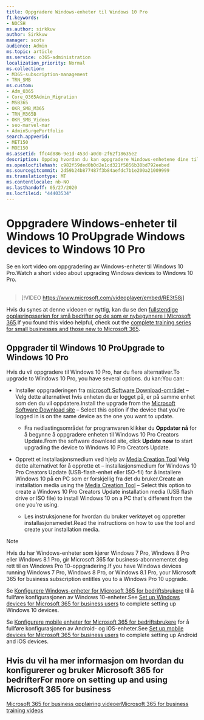 ```yaml
---
title: Oppgradere Windows-enheter til Windows 10 Pro
f1.keywords:
- NOCSH
ms.author: sirkkuw
author: Sirkkuw
manager: scotv
audience: Admin
ms.topic: article
ms.service: o365-administration
localization_priority: Normal
ms.collection:
- M365-subscription-management
- TRN_SMB
ms.custom:
- Adm_O365
- Core_O365Admin_Migration
- MSB365
- OKR_SMB_M365
- TRN_M365B
- OKR_SMB_Videos
- seo-marvel-mar
- AdminSurgePortfolio
search.appverid:
- MET150
- MOE150
ms.assetid: ffc4d886-9e1d-453d-a0d0-2f62f18635e2
description: Oppdag hvordan du kan oppgradere Windows-enhetene dine til Windows 10 Pro for å bruke mer avanserte sikkerhets- og bedriftsnettverksfunksjoner.
ms.openlocfilehash: c982f59ded0b0d2e1cd321f5856b38bd792eebed
ms.sourcegitcommit: 2d59b24b877487f3b84aefdc7b1e200a21009999
ms.translationtype: MT
ms.contentlocale: nb-NO
ms.lasthandoff: 05/27/2020
ms.locfileid: "44403534"
---
```

# <a name="upgrade-windows-devices-to-windows-10-pro"></a><span data-ttu-id="e0b79-103">Oppgradere Windows-enheter til Windows 10 Pro</span><span class="sxs-lookup"><span data-stu-id="e0b79-103">Upgrade Windows devices to Windows 10 Pro</span></span>

<span data-ttu-id="e0b79-104">Se en kort video om oppgradering av Windows-enheter til Windows 10 Pro.</span><span class="sxs-lookup"><span data-stu-id="e0b79-104">Watch a short video about upgrading Windows devices to Windows 10 Pro.</span></span><br><br>

> [!VIDEO https://www.microsoft.com/videoplayer/embed/RE3t58j] 

<span data-ttu-id="e0b79-105">Hvis du synes at denne videoen er nyttig, kan du se den [fullstendige opplæringsserien for små bedrifter og de som er nybegynnere i Microsoft 365](https://support.office.com/article/6ab4bbcd-79cf-4000-a0bd-d42ce4d12816).</span><span class="sxs-lookup"><span data-stu-id="e0b79-105">If you found this video helpful, check out the [complete training series for small businesses and those new to Microsoft 365](https://support.office.com/article/6ab4bbcd-79cf-4000-a0bd-d42ce4d12816).</span></span>

## <a name="upgrade-to-windows-10-pro"></a><span data-ttu-id="e0b79-106">Oppgrader til Windows 10 Pro</span><span class="sxs-lookup"><span data-stu-id="e0b79-106">Upgrade to Windows 10 Pro</span></span>
  
<span data-ttu-id="e0b79-107">Hvis du vil oppgradere til Windows 10 Pro, har du flere alternativer.</span><span class="sxs-lookup"><span data-stu-id="e0b79-107">To upgrade to Windows 10 Pro, you have several options.</span></span> <span data-ttu-id="e0b79-108">du kan:</span><span class="sxs-lookup"><span data-stu-id="e0b79-108">You can:</span></span>
    
- <span data-ttu-id="e0b79-109">Installer oppgraderingen fra [microsoft Software Download-området](https://go.microsoft.com/fwlink/?LinkID=836951 ) &ndash; Velg dette alternativet hvis enheten du er logget på, er på samme enhet som den du vil oppdatere.</span><span class="sxs-lookup"><span data-stu-id="e0b79-109">Install the upgrade from the [Microsoft Software Download site](https://go.microsoft.com/fwlink/?LinkID=836951 ) &ndash; Select this option if the device that you're logged in is on the same device as the one you want to update.</span></span> 

    - <span data-ttu-id="e0b79-110">Fra nedlastingsområdet for programvaren klikker du **Oppdater nå** for å begynne å oppgradere enheten til Windows 10 Pro Creators Update.</span><span class="sxs-lookup"><span data-stu-id="e0b79-110">From the software download site, click **Update now** to start upgrading the device to Windows 10 Pro Creators Update.</span></span> 
    
- <span data-ttu-id="e0b79-111">Opprett et installasjonsmedium ved hjelp av [Media Creation Tool](https://go.microsoft.com/fwlink/?LinkID=836960) Velg dette alternativet for å opprette et &ndash; installasjonsmedium for Windows 10 Pro Creators Update (USB-flash-enhet eller ISO-fil) for å installere Windows 10 på en PC som er forskjellig fra det du bruker.</span><span class="sxs-lookup"><span data-stu-id="e0b79-111">Create an installation media using the [Media Creation Tool](https://go.microsoft.com/fwlink/?LinkID=836960) &ndash; Select this option to create a Windows 10 Pro Creators Update installation media (USB flash drive or ISO file) to install Windows 10 on a PC that's different from the one you're using.</span></span>

    - <span data-ttu-id="e0b79-112">Les instruksjonene for hvordan du bruker verktøyet og oppretter installasjonsmediet.</span><span class="sxs-lookup"><span data-stu-id="e0b79-112">Read the instructions on how to use the tool and create your installation media.</span></span> 

> [!NOTE]
> <span data-ttu-id="e0b79-113">Hvis du har Windows-enheter som kjører Windows 7 Pro, Windows 8 Pro eller Windows 8.1 Pro, gir Microsoft 365 for business-abonnementet deg rett til en Windows Pro 10-oppgradering.</span><span class="sxs-lookup"><span data-stu-id="e0b79-113">If you have Windows devices running Windows 7 Pro, Windows 8 Pro, or Windows 8.1 Pro, your Microsoft 365 for business subscription entitles you to a Windows Pro 10 upgrade.</span></span>
    
<span data-ttu-id="e0b79-114">Se [Konfigurere Windows-enheter for Microsoft 365 for bedriftsbrukere](set-up-windows-devices.md) til å fullføre konfigurasjonen av Windows 10-enheter.</span><span class="sxs-lookup"><span data-stu-id="e0b79-114">See [Set up Windows devices for Microsoft 365 for business users](set-up-windows-devices.md) to complete setting up Windows 10 devices.</span></span> 
  
<span data-ttu-id="e0b79-115">Se [Konfigurere mobile enheter for Microsoft 365 for bedriftsbrukere](set-up-mobile-devices.md) for å fullføre konfigurasjonen av Android- og iOS-enheter.</span><span class="sxs-lookup"><span data-stu-id="e0b79-115">See [Set up mobile devices for Microsoft 365 for business users](set-up-mobile-devices.md) to complete setting up Android and iOS devices.</span></span> 
  
## <a name="for-more-on-setting-up-and-using-microsoft-365-for-business"></a><span data-ttu-id="e0b79-116">Hvis du vil ha mer informasjon om hvordan du konfigurerer og bruker Microsoft 365 for bedrifter</span><span class="sxs-lookup"><span data-stu-id="e0b79-116">For more on setting up and using Microsoft 365 for business</span></span>

[<span data-ttu-id="e0b79-117">Microsoft 365 for business opplæring videoer</span><span class="sxs-lookup"><span data-stu-id="e0b79-117">Microsoft 365 for business training videos</span></span>](https://support.office.com/article/6ab4bbcd-79cf-4000-a0bd-d42ce4d12816)
